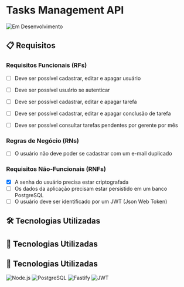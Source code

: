 # Tasks Management API

![Em Desenvolvimento](https://img.shields.io/badge/status-em%20desenvolvimento-orange)

## 📋 Requisitos

### Requisitos Funcionais (RFs)

- [ ] Deve ser possível cadastrar, editar e apagar usuário
- [ ] Deve ser possível usuário se autenticar
- [ ] Deve ser possível cadastrar, editar e apagar tarefa
- [ ] Deve ser possível cadastrar, editar e apagar conclusão de tarefa
- [ ] Deve ser possível consultar tarefas pendentes por gerente por mês


### Regras de Negócio (RNs)

- [ ] O usuário não deve poder se cadastrar com um e-mail duplicado


### Requisitos Não-Funcionais (RNFs)

- [X] A senha do usuário precisa estar criptografada
- [ ] Os dados da aplicação precisam estar persistido em um banco PostgreSQL
- [ ] O usuário deve ser identificado por um JWT (Json Web Token)

## 🛠 Tecnologias Utilizadas

## 🚀 Tecnologias Utilizadas

## 🚀 Tecnologias Utilizadas

 ![Node.js](https://img.shields.io/badge/-Node.js-339933?style=for-the-badge&logo=node.js&logoColor=white)
 ![PostgreSQL](https://img.shields.io/badge/-PostgreSQL-4169E1?style=for-the-badge&logo=postgresql&logoColor=white)
 ![Fastify](https://img.shields.io/badge/-Fastify-000000?style=for-the-badge&logo=fastify&logoColor=white)
 ![JWT](https://img.shields.io/badge/-JWT-000000?style=for-the-badge&logo=jsonwebtokens&logoColor=white)



